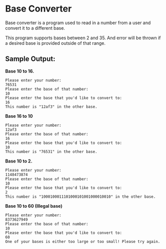 # Base Converter

Base converter is a program used to read in a number from a user and convert it to a different base. 

This program supports bases between 2 and 35. And error will be thrown if a desired base is provided outside of that range.


## Sample Output:


**Base 10 to 16.**
```
Please enter your number: 
76531
Please enter the base of that number: 
10
Please enter the base that you'd like to convert to: 
16
This number is "12af3" in the other base.
```

**Base 16 to 10**
```
Please enter your number: 
12af3
Please enter the base of that number: 
16
Please enter the base that you'd like to convert to: 
10
This number is "76531" in the other base.
```

**Base 10 to 2.**
```
Please enter your number: 
1148473874
Please enter the base of that number: 
10
Please enter the base that you'd like to convert to: 
2
This number is "1000100011101000101001000010010" in the other base.
```

**Base 10 to 60 (Illegal base)**
```
Please enter your number: 
8373627949
Please enter the base of that number: 
10
Please enter the base that you'd like to convert to: 
60
One of your bases is either too large or too small! Please try again.
```

